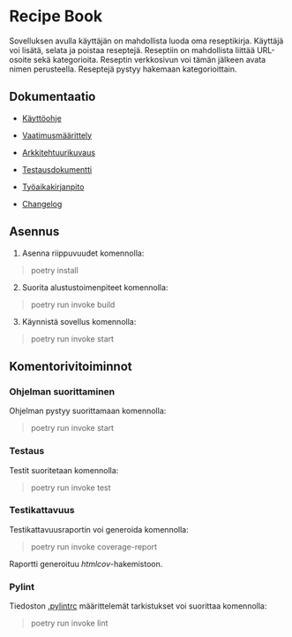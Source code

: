 # Recipe Book

Sovelluksen avulla käyttäjän on mahdollista luoda oma reseptikirja.
Käyttäjä voi lisätä, selata ja poistaa reseptejä.
Reseptiin on mahdollista liittää URL-osoite sekä kategorioita. Reseptin verkkosivun voi tämän jälkeen avata nimen perusteella.
Reseptejä pystyy hakemaan kategorioittain.

## Dokumentaatio

- [Käyttöohje](https://github.com/annehavunen/ot-harjoitustyo/blob/master/dokumentaatio/kayttoohje.md)

- [Vaatimusmäärittely](https://github.com/annehavunen/ot-harjoitustyo/blob/master/dokumentaatio/vaatimusmaarittely.md)

- [Arkkitehtuurikuvaus](https://github.com/annehavunen/ot-harjoitustyo/blob/master/dokumentaatio/arkkitehtuuri.md)

- [Testausdokumentti](https://github.com/annehavunen/ot-harjoitustyo/blob/master/dokumentaatio/testaus.md)

- [Työaikakirjanpito](https://github.com/annehavunen/ot-harjoitustyo/blob/master/dokumentaatio/tuntikirjanpito.md)

- [Changelog](https://github.com/annehavunen/ot-harjoitustyo/blob/master/dokumentaatio/changelog.md)

## Asennus

1. Asenna riippuvuudet komennolla:
> poetry install

2. Suorita alustustoimenpiteet komennolla:
> poetry run invoke build

3. Käynnistä sovellus komennolla:
> poetry run invoke start

## Komentorivitoiminnot

### Ohjelman suorittaminen

Ohjelman pystyy suorittamaan komennolla:
> poetry run invoke start

### Testaus

Testit suoritetaan komennolla:
> poetry run invoke test

### Testikattavuus

Testikattavuusraportin voi generoida komennolla:
> poetry run invoke coverage-report

Raportti generoituu *htmlcov*-hakemistoon.

### Pylint

Tiedoston [.pylintrc](https://github.com/annehavunen/ot-harjoitustyo/blob/master/.pylintrc) määrittelemät tarkistukset voi suorittaa komennolla:
> poetry run invoke lint
